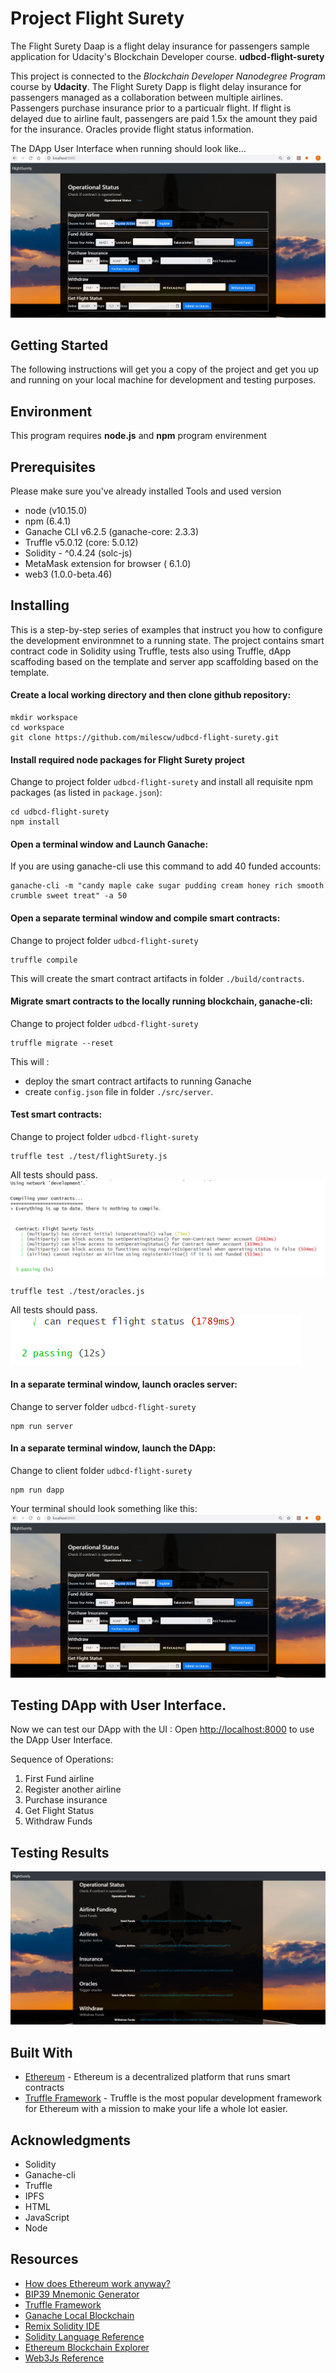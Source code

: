 # Project Flight Surety
The Flight Surety Daap is a flight delay insurance for passengers sample application for Udacity's Blockchain Developer course.
**udbcd-flight-surety**

This project is connected to the _Blockchain Developer Nanodegree Program_ course by **Udacity**.
The Flight Surety Dapp is flight delay insurance for passengers managed as a collaboration between multiple airlines.
Passengers purchase insurance prior to a particualr flight.  If flight is delayed due to airline fault, passengers are paid 1.5x the amount they paid for the insurance.  Oracles provide flight status information.

The DApp User Interface when running should look like...
![Flight Delay Insurance](images/UX-1.png)

## Getting Started

The following instructions will get you a copy of the project and get you up and running on your local machine for development and testing purposes.

## Environment ###
This program requires **node.js**  and **npm** program envirenment 

## Prerequisites
Please make sure you've already installed 
  Tools and  used version
*   node               (v10.15.0)
*   npm                 (6.4.1)
*   Ganache CLI v6.2.5 (ganache-core: 2.3.3)
*   Truffle v5.0.12 (core: 5.0.12)
*   Solidity - ^0.4.24 (solc-js)
*   MetaMask extension for browser ( 6.1.0)
*   web3  (1.0.0-beta.46)

## Installing
This is a step-by-step series of examples that instruct you how to configure the development environmnet to a running state.
The project contains smart contract code in Solidity using Truffle, tests also using Truffle, dApp scaffoding based on the template and server app scaffolding based on the template.

#### Create a local working directory and then  clone github repository:
```
mkdir workspace
cd workspace
git clone https://github.com/milescw/udbcd-flight-surety.git
```
#### Install required node packages for Flight Surety project
Change to project folder ```udbcd-flight-surety```  and install all requisite npm packages (as listed in ```package.json```):

```
cd udbcd-flight-surety
npm install
```
#### Open a  terminal window and Launch Ganache:
If you are using ganache-cli use this command to add 40 funded accounts:
```
ganache-cli -m "candy maple cake sugar pudding cream honey rich smooth crumble sweet treat" -a 50

```
#### Open a separate terminal window and  compile smart contracts:
Change to project folder ```udbcd-flight-surety``` 
```
truffle compile
```
This will create the smart contract artifacts in folder ```./build/contracts```.

#### Migrate smart contracts to the locally running blockchain, ganache-cli:
Change to project folder ```udbcd-flight-surety``` 
```
truffle migrate --reset
```
This will :
  - deploy the smart contract artifacts to running Ganache 
  - create ```config.json``` file in folder ```./src/server```.

#### Test smart contracts:
Change to project folder ```udbcd-flight-surety``` 
```
truffle test ./test/flightSurety.js 
```
All tests should pass.
![truffle test flightSurety.js](images/test-flightSurety.png)
```
truffle test ./test/oracles.js  
```
All tests should pass.
![truffle test oracle.js](images/test-oracles.png)

#### In a separate terminal window, launch oracles server:
Change to server folder ```udbcd-flight-surety``` 
```
npm run server
```
#### In a separate terminal window, launch the DApp:
Change to client folder ```udbcd-flight-surety``` 
```
npm run dapp
```
Your terminal should look something like this:
![start page](images/UX-1.png)

## Testing DApp with User Interface.
Now we can test our DApp with the UI :
Open [http://localhost:8000](http://localhost:8000) to use the DApp User Interface.

Sequence of Operations:
1. First Fund airline
2. Register another airline
3. Purchase insurance
4. Get Flight Status
5. Withdraw Funds

## Testing Results
![testing results](images/UX-2.png)


## Built With

* [Ethereum](https://www.ethereum.org/) - Ethereum is a decentralized platform that runs smart contracts
* [Truffle Framework](http://truffleframework.com/) - Truffle is the most popular development framework for Ethereum with a mission to make your life a whole lot easier.

## Acknowledgments
* Solidity
* Ganache-cli
* Truffle
* IPFS
* HTML
* JavaScript
* Node

## Resources

* [How does Ethereum work anyway?](https://medium.com/@preethikasireddy/how-does-ethereum-work-anyway-22d1df506369)
* [BIP39 Mnemonic Generator](https://iancoleman.io/bip39/)
* [Truffle Framework](http://truffleframework.com/)
* [Ganache Local Blockchain](http://truffleframework.com/ganache/)
* [Remix Solidity IDE](https://remix.ethereum.org/)
* [Solidity Language Reference](http://solidity.readthedocs.io/en/v0.4.24/)
* [Ethereum Blockchain Explorer](https://etherscan.io/)
* [Web3Js Reference](https://github.com/ethereum/wiki/wiki/JavaScript-API)